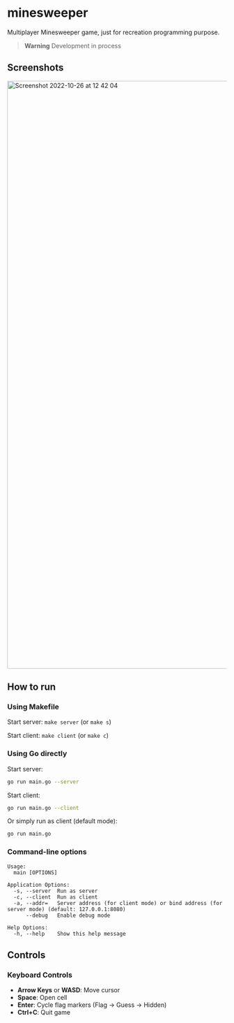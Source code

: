 # minesweeper

Multiplayer Minesweeper game, just for recreation programming purpose.

> **Warning**
> Development in process

## Screenshots

<img width="1346" alt="Screenshot 2022-10-26 at 12 42 04" src="https://user-images.githubusercontent.com/2153895/198007007-5d54d9ad-4a44-4c7b-80f2-52226bc9b361.png">


## How to run

### Using Makefile

Start server: `make server` (or `make s`)

Start client: `make client` (or `make c`)

### Using Go directly

Start server:
```bash
go run main.go --server
```

Start client:
```bash
go run main.go --client
```

Or simply run as client (default mode):
```bash
go run main.go
```

### Command-line options

```
Usage:
  main [OPTIONS]

Application Options:
  -s, --server  Run as server
  -c, --client  Run as client
  -a, --addr=   Server address (for client mode) or bind address (for server mode) (default: 127.0.0.1:8080)
      --debug   Enable debug mode

Help Options:
  -h, --help    Show this help message
```

## Controls

### Keyboard Controls

- **Arrow Keys** or **WASD**: Move cursor
- **Space**: Open cell
- **Enter**: Cycle flag markers (Flag → Guess → Hidden)
- **Ctrl+C**: Quit game
